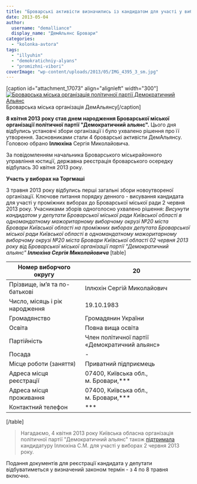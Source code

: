 ```yaml
---
title: "Броварські активісти визначились із кандидатом для участі у виборах на Торгмаші"
date: 2013-05-04
author: 
  username: "demalliance"
  display_name: "ДемАльянс Бровари"
categories: 
  - "kolonka-avtora"
tags: 
  - "illyuhin"
  - "demokratichniy-alyans"
  - "promizhni-vibori"
coverImage: "wp-content/uploads/2013/05/IMG_4395_3_sm.jpg"
---
```


\[caption id="attachment\_17073" align="alignleft" width="300"\][![Броварська міська організація політичної партії Демократичний Альянс](https://mpz.brovary.org/wp-content/uploads/2013/05/IMG_4395_3_sm.jpg "Броварська міська організація політичної партії Демократичний Альянс")](https://mpz.brovary.org/wp-content/uploads/2013/05/IMG_4395_3_sm.jpg) Броварська міська організація ДемАльянсу\[/caption\]

**8 квітня 2013 року став днем народження Броварської міської організації політичної партії "Демократичний альянс".** Цього дня відбулись установчі збори організації і було ухвалено рішення про її утворення. Засновниками стали 4 броварські активісти ДемАльянсу. Головою обрано **Іллюхіна** Сергія Миколайовича.

За повідомленням начальника Броварського міськрайонного управління юстиції, державна реєстрація броварського осередку відбулась 30 квітня 2013 року.

**Участь у виборах на Торгмаші**

3 травня 2013 року відбулись перші загальні збори новоутвореної організації. Ключове питання порядку денного - висування кандидата для участі у проміжних виборах до Броварської міської ради 2 червня 2013 року. Учасниками зборів одноголосно ухвалено рішення: _Висунути кандидатом у депутати Броварської міської ради Київської області в одномандатному мажоритарному виборчому окрузі №20 міста Бровари Київської області на проміжних виборах депутата Броварської міської ради Київської області в одномандатному мажоритарному виборчому окрузі №20 міста Бровари Київської області 02 червня 2013 року від Броварської міської організації партії "Демократичний альянс" **Іллюхіна Сергія Миколайовича**_ \[table\]

 
| Номер виборчого округу | 20 |
| --- | --- |
| Прізвище, ім’я та по-батькові | Іллюхін Сергій Миколайович |
| Число, місяць і рік народження | 19.10.1983 |
| Громадянство | Громадянин України |
| Освіта | Повна вища освіта |
| Партійність | Член політичної партії «Демократичний альянс» |
| Посада | \- |
| Місце роботи (заняття) | Приватний підприємець |
| Адреса місця реєстрації | 07400, Київська обл., м. Бровари,\*\*\* |
| Адреса місця проживання | 07400, Київська обл., м. Бровари,\*\*\* |
| Контактний телефон | \*\*\* |

\[/table\]

> Нагадаємо, 4 квітня 2013 року Київська обласна організація політичної партії "Демократичний альянс" також [підтримала](https://mpz.brovary.org/stav-vidomiy-pershiy-pretendent-na-krislo-u-miskiy-radi-vid-torgmashu/ "Став відомий перший претендент на “крісло” у міській раді від Торгмашу") кандидатуру Іллюхіна С.М. для участі у виборах 2 червня 2013 року.

Подання документів для реєстрації кандидата у депутати відбуватиметься у визначений законом термін - з 4 по 8 травня включно.
